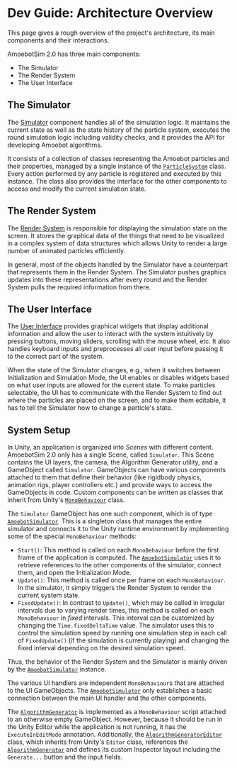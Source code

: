 # Dev Guide: Architecture Overview

This page gives a rough overview of the project's architecture, its main components and their interactions.

AmoebotSim 2.0 has three main components:
- The Simulator
- The Render System
- The User Interface


## The Simulator

The [Simulator](sim/home.md) component handles all of the simulation logic.
It maintains the current state as well as the state history of the particle system, executes the round simulation logic including validity checks, and it provides the API for developing Amoebot algorithms.

It consists of a collection of classes representing the Amoebot particles and their properties, managed by a single instance of the [`ParticleSystem`][1] class.
Every action performed by any particle is registered and executed by this instance.
The class also provides the interface for the other components to access and modify the current simulation state.


## The Render System

The [Render System](render/home.md) is responsible for displaying the simulation state on the screen.
It stores the graphical data of the things that need to be visualized in a complex system of data structures which allows Unity to render a large number of animated particles efficiently.

In general, most of the objects handled by the Simulator have a counterpart that represents them in the Render System.
The Simulator pushes graphics updates into these representations after every round and the Render System pulls the required information from there.


## The User Interface

The [User Interface](ui.md) provides graphical widgets that display additional information and allow the user to interact with the system intuitively by pressing buttons, moving sliders, scrolling with the mouse wheel, etc.
It also handles keyboard inputs and preprocesses all user input before passing it to the correct part of the system.

When the state of the Simulator changes, e.g., when it switches between Initialization and Simulation Mode, the UI enables or disables widgets based on what user inputs are allowed for the current state.
To make particles selectable, the UI has to communicate with the Render System to find out where the particles are placed on the screen, and to make them editable, it has to tell the Simulator how to change a particle's state.


## System Setup

In Unity, an application is organized into *Scenes* with different content.
AmoebotSim 2.0 only has a single Scene, called `Simulator`.
This Scene contains the UI layers, the camera, the Algorithm Generator utility, and a GameObject called `Simulator`.
GameObjects can have various components attached to them that define their behavior (like rigidbody physics, animation rigs, player controllers etc.) and provide ways to access the GameObjects in code.
Custom components can be written as classes that inherit from Unity's [`MonoBehaviour`](https://docs.unity3d.com/Manual/class-MonoBehaviour.html) class.

The `Simulator` GameObject has one such component, which is of type [`AmoebotSimulator`][2].
This is a singleton class that manages the entire simulator and connects it to the Unity runtime environment by implementing some of the special `MonoBehaviour` methods:
- `Start()`: This method is called on each `MonoBehaviour` before the first frame of the application is computed.
	The [`AmoebotSimulator`][2] uses it to retrieve references to the other components of the simulator, connect them, and open the Initialization Mode.
- `Update()`: This method is called once per frame on each `MonoBehaviour`.
	In the simulator, it simply triggers the Render System to render the current system state.
- `FixedUpdate()`: In contrast to `Update()`, which may be called in irregular intervals due to varying render times, this method is called on each `MonoBehaviour` in *fixed* intervals.
	This interval can be customized by changing the `Time.fixedDeltaTime` value.
	The simulator uses this to control the simulation speed by running one simulation step in each call of `FixedUpdate()` (if the simulation is currently playing) and changing the fixed interval depending on the desired simulation speed.

Thus, the behavior of the Render System and the Simulator is mainly driven by the [`AmoebotSimulator`][2] instance.

The various UI handlers are independent `MonoBehaviour`s that are attached to the UI GameObjects.
The [`AmoebotSimulator`][2] only establishes a basic connection between the main UI handler and the other components.

The [`AlgorithmGenerator`][3] is implemented as a `MonoBehaviour` script attached to an otherwise empty GameObject.
However, because it should be run in the Unity Editor while the application is not running, it has the `ExecuteInEditMode` annotation.
Additionally, the [`AlgorithmGeneratorEditor`][4] class, which inherits from Unity's `Editor` class, references the [`AlgorithmGenerator`][3] and defines its custom Inspector layout including the `Generate...` button and the input fields.



[1]: xref:AS2.Sim.ParticleSystem
[2]: xref:AS2.AmoebotSimulator
[3]: xref:AS2.AlgorithmGenerator
[4]: xref:AS2.AlgorithmGeneratorEditor
